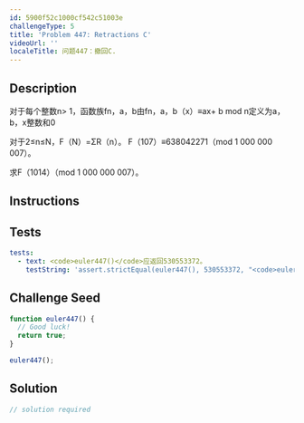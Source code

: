 ```yaml
---
id: 5900f52c1000cf542c51003e
challengeType: 5
title: 'Problem 447: Retractions C'
videoUrl: ''
localeTitle: 问题447：撤回C.
---
```


## Description
<section id="description">对于每个整数n&gt; 1，函数族fn，a，b由fn，a，b（x）≡ax+ b mod n定义为a，b，x整数和0 <p>对于2≤n≤N，F（N）=ΣR（n）。 F（107）≡638042271（mod 1 000 000 007）。 </p><p>求F（1014）（mod 1 000 000 007）。 </p></section>

## Instructions
<section id="instructions">
</section>

## Tests
<section id='tests'>

```yml
tests:
  - text: <code>euler447()</code>应返回530553372。
    testString: 'assert.strictEqual(euler447(), 530553372, "<code>euler447()</code> should return 530553372.");'

```

</section>

## Challenge Seed
<section id='challengeSeed'>

<div id='js-seed'>

```js
function euler447() {
  // Good luck!
  return true;
}

euler447();

```

</div>



</section>

## Solution
<section id='solution'>

```js
// solution required
```
</section>
